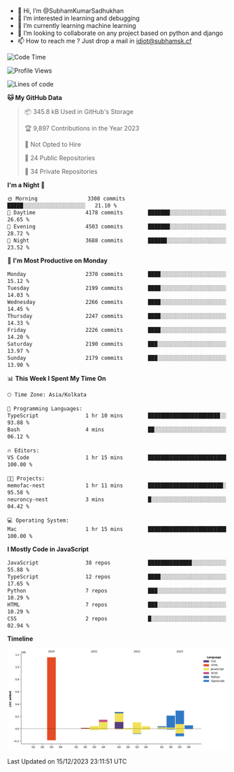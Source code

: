 - 👋 Hi, I’m @SubhamKumarSadhukhan
- 👀 I’m interested in learning and debugging
- 🌱 I’m currently learning machine learning
- 💞️ I’m looking to collaborate on any project based on python and django
- 📫 How to reach me ?
      Just drop a mail in idiot@subhamsk.cf

<!---
SubhamKumarSadhukhan/SubhamKumarSadhukhan is a ✨ special ✨ repository because its `README.md` (this file) appears on your GitHub profile.
You can click the Preview link to take a look at your changes.
--->


<!--START_SECTION:waka-->
![Code Time](http://img.shields.io/badge/Code%20Time-1%2C760%20hrs%2052%20mins-blue)

![Profile Views](http://img.shields.io/badge/Profile%20Views-0-blue)

![Lines of code](https://img.shields.io/badge/From%20Hello%20World%20I%27ve%20Written-2.4%20million%20lines%20of%20code-blue)

**🐱 My GitHub Data** 

> 📦 345.8 kB Used in GitHub's Storage 
 > 
> 🏆 9,897 Contributions in the Year 2023
 > 
> 🚫 Not Opted to Hire
 > 
> 📜 24 Public Repositories 
 > 
> 🔑 34 Private Repositories 
 > 
**I'm a Night 🦉** 

```text
🌞 Morning                3308 commits        █████░░░░░░░░░░░░░░░░░░░░   21.10 % 
🌆 Daytime                4178 commits        ███████░░░░░░░░░░░░░░░░░░   26.65 % 
🌃 Evening                4503 commits        ███████░░░░░░░░░░░░░░░░░░   28.72 % 
🌙 Night                  3688 commits        ██████░░░░░░░░░░░░░░░░░░░   23.52 % 
```
📅 **I'm Most Productive on Monday** 

```text
Monday                   2370 commits        ████░░░░░░░░░░░░░░░░░░░░░   15.12 % 
Tuesday                  2199 commits        ████░░░░░░░░░░░░░░░░░░░░░   14.03 % 
Wednesday                2266 commits        ████░░░░░░░░░░░░░░░░░░░░░   14.45 % 
Thursday                 2247 commits        ████░░░░░░░░░░░░░░░░░░░░░   14.33 % 
Friday                   2226 commits        ████░░░░░░░░░░░░░░░░░░░░░   14.20 % 
Saturday                 2190 commits        ███░░░░░░░░░░░░░░░░░░░░░░   13.97 % 
Sunday                   2179 commits        ███░░░░░░░░░░░░░░░░░░░░░░   13.90 % 
```


📊 **This Week I Spent My Time On** 

```text
🕑︎ Time Zone: Asia/Kolkata

💬 Programming Languages: 
TypeScript               1 hr 10 mins        ███████████████████████░░   93.88 % 
Bash                     4 mins              ██░░░░░░░░░░░░░░░░░░░░░░░   06.12 % 

🔥 Editors: 
VS Code                  1 hr 15 mins        █████████████████████████   100.00 % 

🐱‍💻 Projects: 
memofac-nest             1 hr 11 mins        ████████████████████████░   95.58 % 
neuroncy-nest            3 mins              █░░░░░░░░░░░░░░░░░░░░░░░░   04.42 % 

💻 Operating System: 
Mac                      1 hr 15 mins        █████████████████████████   100.00 % 
```

**I Mostly Code in JavaScript** 

```text
JavaScript               38 repos            ██████████████░░░░░░░░░░░   55.88 % 
TypeScript               12 repos            ████░░░░░░░░░░░░░░░░░░░░░   17.65 % 
Python                   7 repos             ███░░░░░░░░░░░░░░░░░░░░░░   10.29 % 
HTML                     7 repos             ███░░░░░░░░░░░░░░░░░░░░░░   10.29 % 
CSS                      2 repos             █░░░░░░░░░░░░░░░░░░░░░░░░   02.94 % 
```



**Timeline**

![Lines of Code chart](https://raw.githubusercontent.com/SubhamKumarSadhukhan/SubhamKumarSadhukhan/main/assets/bar_graph.png)


 Last Updated on 15/12/2023 23:11:51 UTC
<!--END_SECTION:waka-->
